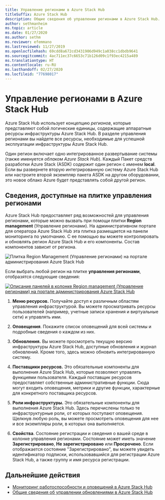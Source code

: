 ```yaml
---
title: Управление регионами в Azure Stack Hub
titleSuffix: Azure Stack Hub
description: Общие сведения об управлении регионами в Azure Stack Hub.
author: sethmanheim
ms.topic: article
ms.date: 01/27/2020
ms.author: sethm
ms.reviewer: efemmano
ms.lastreviewed: 11/27/2019
ms.openlocfilehash: 69cdd8a672cd3431906d949c1a038cc1dbdb9641
ms.sourcegitcommit: 4ac711ec37c6653c71b126d09c1f93ec4215a489
ms.translationtype: HT
ms.contentlocale: ru-RU
ms.lasthandoff: 02/27/2020
ms.locfileid: "77698017"
---
```

# <a name="region-management-in-azure-stack-hub"></a>Управление регионами в Azure Stack Hub

Azure Stack Hub использует концепцию *регионов*, которые представляют собой логические единицы, содержащие аппаратные ресурсы инфраструктуры Azure Stack Hub. В разделе управления регионами вы найдете все ресурсы, необходимые для успешной эксплуатации инфраструктуры Azure Stack Hub.

Один регион включает одно интегрированное развертывание системы (также именуется *облаком Azure Stack Hub*). Каждый Пакет средств разработки Azure Stack (ASDK) содержит один регион с именем **local**. Если вы развернете вторую интегрированную систему Azure Stack Hub или настроите второй экземпляр пакета ASDK на другом оборудовании, это новое облако Azure будет представлять собой другой регион.

## <a name="information-available-through-the-region-management-tile"></a>Сведения, доступные на плитке управления регионами

Azure Stack Hub предоставляет ряд возможностей для управления регионами, которые можно вызвать при помощи плитки **Region management** (Управление регионами). На административном портале для оператора Azure Stack Hub эта плитка размещается на панели мониторинга по умолчанию. С ее помощью вы можете контролировать и обновлять регион Azure Stack Hub и его компоненты. Состав компонентов зависит от региона.

![Плитка Region Management (Управление регионами) на портале администрирования Azure Stack Hub](media/azure-stack-region-management/image1.png)

Если выбрать любой регион на плитке **управления регионами**, отобразятся следующие сведения:

[![Описание панелей в колонке Region management (Управление регионами) на портале администрирования Azure Stack Hub](media/azure-stack-region-management/regionssm.png "Колонка Region Management (Управление регионами) на портале администрирования Azure Stack Hub")](media/azure-stack-region-management/regions.png#lightbox)

1. **Меню ресурсов.** Получайте доступ к различным областям управления инфраструктурой. Вы можете просматривать ресурсы пользователей (например, учетные записи хранения и виртуальные сети) и управлять ими.

2. **Оповещения**. Покажите список оповещений для всей системы и подробные сведения о каждом из них.

3. **Обновления.** Вы можете просмотреть текущую версию инфраструктуры Azure Stack Hub, доступные обновления и журнал обновлений. Кроме того, здесь можно обновить интегрированную систему.

4. **Поставщики ресурсов.** Это обязательные компоненты для выполнения Azure Stack Hub, которые позволяют управлять функциями пользователя. Каждый поставщик ресурсов предоставляет собственные административные функции. Сюда могут входить оповещения, метрики и другие функции, характерные для конкретного поставщика ресурсов.

5. **Роли инфраструктуры.** Это обязательные компоненты для выполнения Azure Stack Hub. Здесь перечислены только те инфраструктурные роли, от которых поступают оповещения. Щелкнув любую роль, вы можете просмотреть оповещения для нее и все экземпляры роли, в которых она выполняется.

6. **Свойства**. Состояние регистрации и сведения о вашей среде в колонке управления регионами. Состояние может иметь значение **Зарегистрировано**, **Не зарегистрировано** или **Просрочено**. Если отображается состояние "Зарегистрировано", вы можете увидеть идентификатор подписки, использовавшийся для регистрации Azure Stack Hub, а также группу и имя ресурса регистрации.

## <a name="next-steps"></a>Дальнейшие действия

- [Мониторинг работоспособности и оповещений в Azure Stack Hub](azure-stack-monitor-health.md)
- [Общие сведения об управлении обновлениями в Azure Stack Hub](azure-stack-updates.md)
